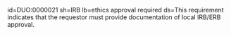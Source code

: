 id=DUO:0000021
sh=IRB
lb=ethics approval required
ds=This requirement indicates that the requestor must provide documentation of local IRB/ERB approval.




